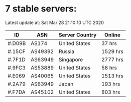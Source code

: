 # 7 stable servers:

Latest update at: Sat Mar 28 21:10:10 UTC 2020

| ID | ASN | Server Country | Online |
| -- | --- | -------------- | ------ |
| #.D09B | AS174 | United States | 37 hrs |
| #.15CF | AS49392 | Russia | 1529 hrs |
| #.7F1D | AS63949 | Singapore | 2777 hrs |
| #.9FC3 | AS53889 | United States | 58 hrs |
| #.E069 | AS40065 | United States | 1513 hrs |
| #.2A79 | AS63949 | Japan | 193 hrs |
| #.F7DA | AS45102 | United States | 803 hrs |

